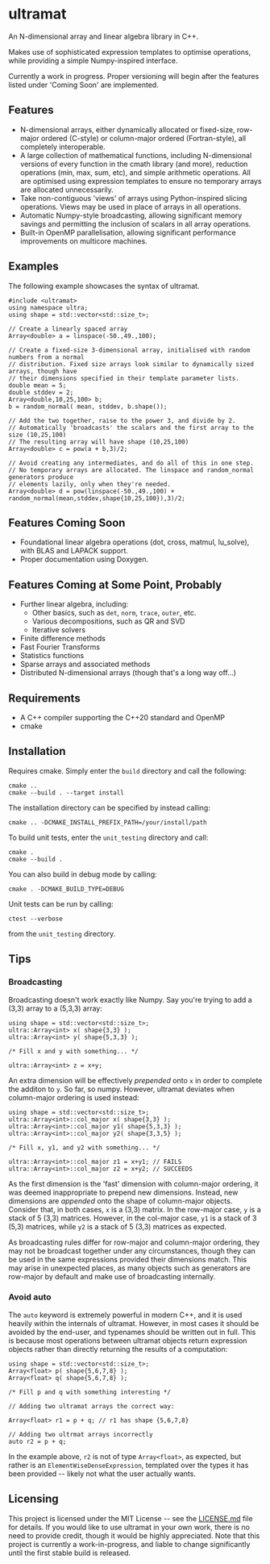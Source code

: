 # ultramat

An N-dimensional array and linear algebra library in C++.

Makes use of sophisticated expression templates to optimise operations, while providing a simple Numpy-inspired interface.

Currently a work in progress. Proper versioning will begin after the features listed under 'Coming Soon' are implemented.

## Features

* N-dimensional arrays, either dynamically allocated or fixed-size, row-major ordered (C-style) or column-major ordered
(Fortran-style), all completely interoperable.
* A large collection of mathematical functions, including N-dimensional versions of every function in the cmath library (and more),
reduction operations (min, max, sum, etc), and simple arithmetic operations. All are optimised using expression templates to
ensure no temporary arrays are allocated unnecessarily.
* Take non-contiguous 'views' of arrays using Python-inspired slicing operations. Views may be used in place of arrays in all
operations.
* Automatic Numpy-style broadcasting, allowing significant memory savings and permitting the inclusion of scalars in all
array operations.
* Built-in OpenMP parallelisation, allowing significant performance improvements on multicore machines.

## Examples

The following example showcases the syntax of ultramat.

```
#include <ultramat>
using namespace ultra;
using shape = std::vector<std::size_t>;

// Create a linearly spaced array
Array<double> a = linspace(-50.,49.,100);

// Create a fixed-size 3-dimensional array, initialised with random numbers from a normal
// distribution. Fixed size arrays look similar to dynamically sized arrays, though have
// their dimensions specified in their template parameter lists.
double mean = 5; 
double stddev = 2;
Array<double,10,25,100> b;
b = random_normal( mean, stddev, b.shape());

// Add the two together, raise to the power 3, and divide by 2.
// Automatically 'broadcasts' the scalars and the first array to the size (10,25,100)
// The resulting array will have shape (10,25,100)
Array<double> c = pow(a + b,3)/2;

// Avoid creating any intermediates, and do all of this in one step.
// No temporary arrays are allocated. The linspace and random_normal generators produce
// elements lazily, only when they're needed.
Array<double> d = pow(linspace(-50.,49.,100) + random_normal(mean,stddev,shape{10,25,100}),3)/2;
```

## Features Coming Soon

* Foundational linear algebra operations (dot, cross, matmul, lu_solve), with BLAS and LAPACK support.
* Proper documentation using Doxygen.

## Features Coming at Some Point, Probably

* Further linear algebra, including:
    * Other basics, such as `det`, `norm`, `trace`, `outer`, etc.
    * Various decompositions, such as QR and SVD
    * Iterative solvers
* Finite difference methods
* Fast Fourier Transforms
* Statistics functions
* Sparse arrays and associated methods
* Distributed N-dimensional arrays (though that's a long way off...)

## Requirements

* A C++ compiler supporting the C++20 standard and OpenMP
* cmake

## Installation

Requires cmake. Simply enter the `build` directory and call the following:

```
cmake ..
cmake --build . --target install
```

The installation directory can be specified by instead calling:

```
cmake .. -DCMAKE_INSTALL_PREFIX_PATH=/your/install/path
```

To build unit tests, enter the `unit_testing` directory and call:

```
cmake .
cmake --build .
```

You can also build in debug mode by calling:

```
cmake . -DCMAKE_BUILD_TYPE=DEBUG
```

Unit tests can be run by calling:

```
ctest --verbose
```

from the `unit_testing` directory.

## Tips

### Broadcasting

Broadcasting doesn't work exactly like Numpy. Say you're trying to add a
(3,3) array to a (5,3,3) array:

```
using shape = std::vector<std::size_t>;
ultra::Array<int> x( shape{3,3} );
ultra::Array<int> y( shape{5,3,3} );

/* Fill x and y with something... */

ultra::Array<int> z = x+y;
```

An extra dimension will be effectively _prepended_ onto `x` in order to complete the
additon to `y`. So far, so numpy. However, ultramat deviates when column-major ordering
is used instead:

```
using shape = std::vector<std::size_t>;
ultra::Array<int>::col_major x( shape{3,3} );
ultra::Array<int>::col_major y1( shape{5,3,3} );
ultra::Array<int>::col_major y2( shape{3,3,5} );

/* Fill x, y1, and y2 with something... */

ultra::Array<int>::col_major z1 = x+y1; // FAILS
ultra::Array<int>::col_major z2 = x+y2; // SUCCEEDS

```

As the first dimension is the 'fast' dimension with column-major ordering, it was deemed
inappropriate to prepend new dimensions. Instead, new dimensions are _appended_
onto the shape of column-major objects. 
Consider that, in both cases, `x` is a (3,3) matrix. In the row-major case, `y` is a stack of 5 (3,3) matrices.
However, in the col-major case, `y1` is a stack of 3 (5,3) matrices, while `y2` is a stack of
5 (3,3) matrices as expected.

As broadcasting rules differ for row-major and column-major ordering, they may not be broadcast
together under any circumstances, though they can be used in the same expressions provided their
dimensions match. This may arise in unexpected places, as many objects such as generators are
row-major by default and make use of broadcasting internally.

### Avoid auto

The `auto` keyword is extremely powerful in modern C++, and it is used heavily within
the internals of ultramat. However, in most cases it should be avoided by the end-user,
and typenames should be written out in full. This is because most operations between
ultramat objects return expression objects rather than directly returning the results of
a computation:

```
using shape = std::vector<std::size_t>;
Array<float> p( shape{5,6,7,8} );
Array<float> q( shape{5,6,7,8} );

/* Fill p and q with something interesting */

// Adding two ultramat arrays the correct way:

Array<float> r1 = p + q; // r1 has shape {5,6,7,8}

// Adding two ultrmat arrays incorrectly
auto r2 = p + q;
``` 

In the example above, `r2` is not of type `Array<float>`, as expected, but rather is an
`ElementWiseDenseExpression`, templated over the types it has been provided -- likely not
what the user actually wants.

## Licensing

This project is licensed under the MIT License -- see the [LICENSE.md](License.md) file for details. If you would like to use
ultramat in your own work, there is no need to provide credit, though it would be highly appreciated. Note that this project
is currently a work-in-progress, and liable to change significantly until the first stable build is released.

